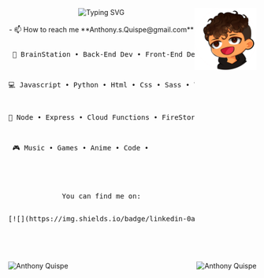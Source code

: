 <div align="center">
<img src="https://github.com/AnthonyQuispe/AnthonyQuispe/blob/main/assets/CartoonV.png" width="25%" align="right" />
<img src="https://readme-typing-svg.demolab.com?font=Inconsolata&weight=500&size=50&duration=4000&pause=300&center=true&vCenter=true&multiline=true&repeat=false&random=false&width=1500&height=200&lines=Hi+Nice+to+meet+you+%F0%9F%AB%B1%F0%9F%8F%BC%E2%80%8D%F0%9F%AB%B2%F0%9F%8F%BB+;My+name+is+Anthony;I'm+a+Full+Stack+Engineer+Wizard" alt="Typing SVG"  width="70%" /></a>
<br><br>
- 📫 How to reach me **Anthony.s.Quispe@gmail.com**
<pre>
<p align="left"> 💼 BrainStation • Back-End Dev • Front-End Dev</p>
<p align="left">💻 Javascript • Python • Html • Css • Sass • Typescript • </p>
<p align="left">📖 Node • Express • Cloud Functions • FireStore • MySQL •</p>
<p align="left"> 🎮 Music • Games • Anime • Code •</p>
<br>
<p>You can find me on:</p>
[![](https://img.shields.io/badge/linkedin-0a66c2)](http://linkedin.com/in/anthonyqs)
</pre>
<br><br><br>
<div align="center" >
<img align="left" src="https://github-readme-stats.vercel.app/api/top-langs?username=AnthonyQuispe&show_icons=true&locale=en&theme=dracula&layout=compact" alt="Anthony Quispe" /></p>
<img align="right" src="https://github-readme-stats.vercel.app/api?username=AnthonyQuispe&show_icons=true&locale=en&theme=dracula&layout=compact" alt="Anthony Quispe" /></p>
<div>
</div>
